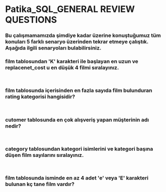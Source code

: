 

# Patika_SQL_GENERAL REVIEW QUESTIONS

### Bu çalışmamamızda şimdiye kadar üzerine konuştuğumuz tüm konuları 5 farklı senaryo üzerinden tekrar etmeye çalıştık. Aşağıda ilgili senaryoları bulabilirsiniz.

### film tablosundan 'K' karakteri ile başlayan en uzun ve replacenet_cost u en düşük 4 filmi sıralayınız.

```  ```

### film tablosunda içerisinden en fazla sayıda film bulunduran rating kategorisi hangisidir?

```  ```

### cutomer tablosunda en çok alışveriş yapan müşterinin adı nedir?

```   ```

### category tablosundan kategori isimlerini ve kategori başına düşen film sayılarını sıralayınız.

```  ```

### film tablosunda isminde en az 4 adet 'e' veya 'E' karakteri bulunan kç tane film vardır?

```  ```
